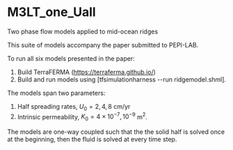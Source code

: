 # M3LT_one_Uall

Two phase flow models applied to mid-ocean ridges

This suite of models accompany the paper submitted to PEPI-LAB.

To run all six models presented in the paper:
1) Build TerraFERMA (https://terraferma.github.io/) 
2) Build and run models using [tfsimulationharness --run ridgemodel.shml].

The models span two parameters:
1) Half spreading rates, $U_0 = 2,4,8$ cm/yr
2) Intrinsic permeability, $K_0 = 4 \times 10^{-7}, 10^{-9}$ m$^2$.  

The models are one-way coupled such that the the solid half is solved once at the beginning, then the fluid is solved at every time step.
